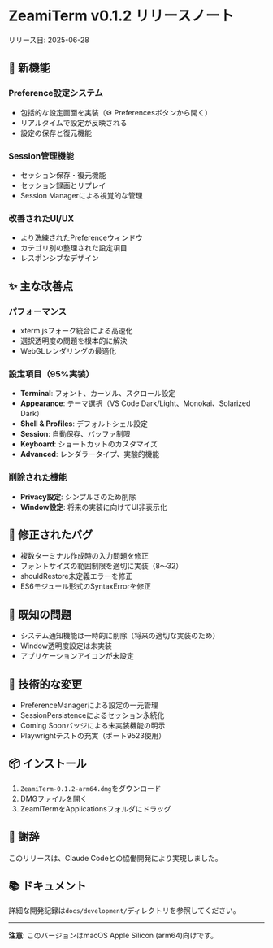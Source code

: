 # ZeamiTerm v0.1.2 リリースノート

リリース日: 2025-06-28

## 🎉 新機能

### Preference設定システム
- 包括的な設定画面を実装（⚙️ Preferencesボタンから開く）
- リアルタイムで設定が反映される
- 設定の保存と復元機能

### Session管理機能
- セッション保存・復元機能
- セッション録画とリプレイ
- Session Managerによる視覚的な管理

### 改善されたUI/UX
- より洗練されたPreferenceウィンドウ
- カテゴリ別の整理された設定項目
- レスポンシブなデザイン

## ✨ 主な改善点

### パフォーマンス
- xterm.jsフォーク統合による高速化
- 選択透明度の問題を根本的に解決
- WebGLレンダリングの最適化

### 設定項目（95%実装）
- **Terminal**: フォント、カーソル、スクロール設定
- **Appearance**: テーマ選択（VS Code Dark/Light、Monokai、Solarized Dark）
- **Shell & Profiles**: デフォルトシェル設定
- **Session**: 自動保存、バッファ制限
- **Keyboard**: ショートカットのカスタマイズ
- **Advanced**: レンダラータイプ、実験的機能

### 削除された機能
- **Privacy設定**: シンプルさのため削除
- **Window設定**: 将来の実装に向けてUI非表示化

## 🐛 修正されたバグ

- 複数ターミナル作成時の入力問題を修正
- フォントサイズの範囲制限を適切に実装（8〜32）
- shouldRestore未定義エラーを修正
- ES6モジュール形式のSyntaxErrorを修正

## 📝 既知の問題

- システム通知機能は一時的に削除（将来の適切な実装のため）
- Window透明度設定は未実装
- アプリケーションアイコンが未設定

## 🔧 技術的な変更

- PreferenceManagerによる設定の一元管理
- SessionPersistenceによるセッション永続化
- Coming Soonバッジによる未実装機能の明示
- Playwrightテストの充実（ポート9523使用）

## 📦 インストール

1. `ZeamiTerm-0.1.2-arm64.dmg`をダウンロード
2. DMGファイルを開く
3. ZeamiTermをApplicationsフォルダにドラッグ

## 🙏 謝辞

このリリースは、Claude Codeとの協働開発により実現しました。

## 📚 ドキュメント

詳細な開発記録は`docs/development/`ディレクトリを参照してください。

---

**注意**: このバージョンはmacOS Apple Silicon (arm64)向けです。